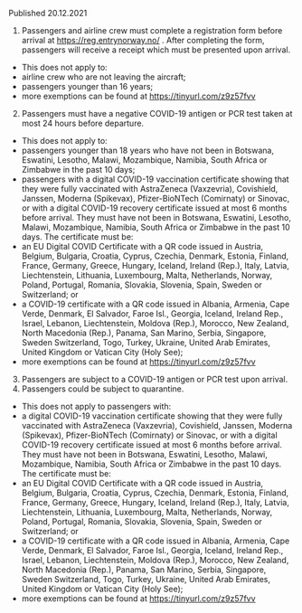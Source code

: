 Published 20.12.2021
1. Passengers and airline crew must complete a registration form before arrival at <a href="https://reg.entrynorway.no/">https://reg.entrynorway.no/</a> . After completing the form, passengers will receive a receipt which must be presented upon arrival.
- This does not apply to:
- airline crew who are not leaving the aircraft;
- passengers younger than 16 years;
- more exemptions can be found at <a href="https://tinyurl.com/z9z57fvv">https://tinyurl.com/z9z57fvv</a>
2. Passengers must have a negative COVID-19 antigen or PCR test taken at most 24 hours before departure.
- This does not apply to:
- passengers younger than 18 years who have not been in Botswana, Eswatini, Lesotho, Malawi, Mozambique, Namibia, South Africa or Zimbabwe in the past 10 days;
- passengers with a digital COVID-19 vaccination certificate showing that they were fully vaccinated with AstraZeneca (Vaxzevria), Covishield, Janssen, Moderna (Spikevax), Pfizer-BioNTech (Comirnaty) or Sinovac, or with a digital COVID-19 recovery certificate issued at most 6 months before arrival. They must have not been in Botswana, Eswatini, Lesotho, Malawi, Mozambique, Namibia, South Africa or Zimbabwe in the past 10 days.
The certificate must be:
- an EU Digital COVID Certificate with a QR code issued in Austria, Belgium, Bulgaria, Croatia, Cyprus, Czechia, Denmark, Estonia, Finland, France, Germany, Greece, Hungary, Iceland, Ireland (Rep.), Italy, Latvia, Liechtenstein, Lithuania, Luxembourg, Malta, Netherlands, Norway, Poland, Portugal, Romania, Slovakia, Slovenia, Spain, Sweden or Switzerland; or
- a COVID-19 certificate with a QR code issued in Albania, Armenia, Cape Verde, Denmark, El Salvador, Faroe Isl., Georgia, Iceland, Ireland Rep., Israel, Lebanon, Liechtenstein, Moldova (Rep.), Morocco, New Zealand, North Macedonia (Rep.), Panama, San Marino, Serbia, Singapore, Sweden Switzerland, Togo, Turkey, Ukraine, United Arab Emirates, United Kingdom or Vatican City (Holy See);
- more exemptions can be found at <a href="https://tinyurl.com/z9z57fvv">https://tinyurl.com/z9z57fvv</a>
3. Passengers are subject to a COVID-19 antigen or PCR test upon arrival.
4. Passengers could be subject to quarantine.
- This does not apply to passengers with:
- a digital COVID-19 vaccination certificate showing that they were fully vaccinated with AstraZeneca (Vaxzevria), Covishield, Janssen, Moderna (Spikevax), Pfizer-BioNTech (Comirnaty) or Sinovac, or with a digital COVID-19 recovery certificate issued at most 6 months before arrival. They must have not been in Botswana, Eswatini, Lesotho, Malawi, Mozambique, Namibia, South Africa or Zimbabwe in the past 10 days.
The certificate must be:
- an EU Digital COVID Certificate with a QR code issued in Austria, Belgium, Bulgaria, Croatia, Cyprus, Czechia, Denmark, Estonia, Finland, France, Germany, Greece, Hungary, Iceland, Ireland (Rep.), Italy, Latvia, Liechtenstein, Lithuania, Luxembourg, Malta, Netherlands, Norway, Poland, Portugal, Romania, Slovakia, Slovenia, Spain, Sweden or Switzerland; or
- a COVID-19 certificate with a QR code issued in Albania, Armenia, Cape Verde, Denmark, El Salvador, Faroe Isl., Georgia, Iceland, Ireland Rep., Israel, Lebanon, Liechtenstein, Moldova (Rep.), Morocco, New Zealand, North Macedonia (Rep.), Panama, San Marino, Serbia, Singapore, Sweden Switzerland, Togo, Turkey, Ukraine, United Arab Emirates, United Kingdom or Vatican City (Holy See);
- more exemptions can be found at <a href="https://tinyurl.com/z9z57fvv">https://tinyurl.com/z9z57fvv</a>
<p>